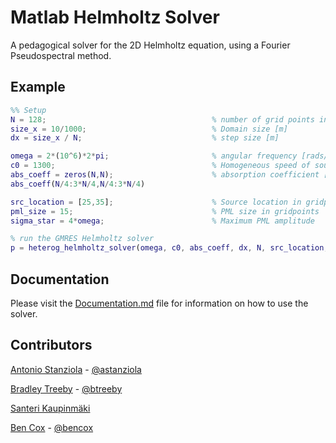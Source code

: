 # Matlab Helmholtz Solver
A pedagogical solver for the 2D Helmholtz equation, using a Fourier Pseudospectral method.

## Example
```matlab
%% Setup
N = 128;                                     % number of grid points in each direction
size_x = 10/1000;                            % Domain size [m]
dx = size_x / N;                             % step size [m]

omega = 2*(10^6)*2*pi;                       % angular frequency [rads/s], 2*pi*f_0
c0 = 1300;                                   % Homogeneous speed of sound [m/s]
abs_coeff = zeros(N,N);                      % absorption coefficient [dB/cm]
abs_coeff(N/4:3*N/4,N/4:3*N/4)

src_location = [25,35];                      % Source location in gridpoints
pml_size = 15;                               % PML size in gridpoints
sigma_star = 4*omega;                        % Maximum PML amplitude

% run the GMRES Helmholtz solver
p = heterog_helmholtz_solver(omega, c0, abs_coeff, dx, N, src_location, pml_size, sigma_star);
```

## Documentation
Please visit the [Documentation.md](Documentation.md) file for information on how to use the solver.


## Contributors

[Antonio Stanziola](https://bug.medphys.ucl.ac.uk/antonio-stanziola) - [@astanziola](https://github.com/orgs/ucl-bug/people/astanziola)

[Bradley Treeby](https://bug.medphys.ucl.ac.uk/bradley-treeby) - [@btreeby](https://github.com/orgs/ucl-bug/people/btreeby)

[Santeri Kaupinmäki](https://bug.medphys.ucl.ac.uk/santeri-kaupinmaki)

[Ben Cox](https://bug.medphys.ucl.ac.uk/ben-cox) - [@bencox](https://github.com/orgs/ucl-bug/people/bencox)